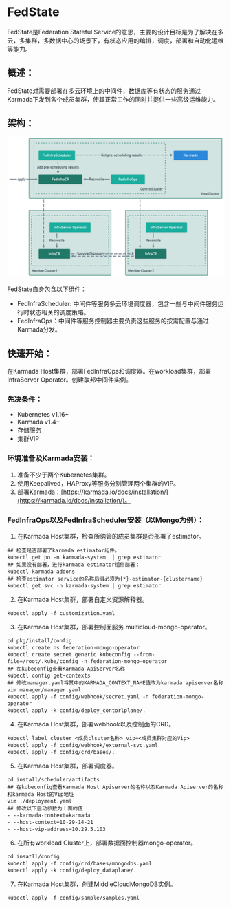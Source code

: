 # FedState

FedState是Federation Stateful Service的意思，主要的设计目标是为了解决在多云，多集群，多数据中心的场景下，有状态应用的编排，调度，部署和自动化运维等能力。

## 概述：

FedState对需要部署在多云环境上的中间件，数据库等有状态的服务通过Karmada下发到各个成员集群，使其正常工作的同时并提供一些高级运维能力。


## 架构：

![structure.png](config/structure.png)

FedState自身包含以下组件：

- FedInfraScheduler: 中间件等服务多云环境调度器，包含一些与中间件服务运行时状态相关的调度策略。
- FedInfraOps：中间件等服务控制器主要负责这些服务的按需配置与通过Karmada分发。

## 快速开始：

在Karmada Host集群，部署FedInfraOps和调度器。在workload集群，部署InfraServer Operator。创建联邦中间件实例。

### 先决条件：

- Kubernetes v1.16+
- Karmada v1.4+
- 存储服务
- 集群VIP

### 环境准备及Karmada安装：

1. 准备不少于两个Kubernetes集群。
2. 使用Keepalived，HAProxy等服务分别管理两个集群的VIP。
3. 部署Karmada：[https://karmada.io/docs/installation/](https://karmada.io/docs/installation/)。

### FedInfraOps以及FedInfraScheduler安装（以Mongo为例）：

1. 在Karmada Host集群，检查所纳管的成员集群是否部署了estimator。

```other
## 检查是否部署了karmada estimator组件。
kubectl get po -n karmada-system  | grep estimator
## 如果没有部署，进行karmada estimator组件部署：
kubectl-karmada addons
## 检查estimator service的名称后缀必须为{*}-estimator-{clustername}
kubectl get svc -n karmada-system | grep estimator
```

2. 在Karmada Host集群，部署自定义资源解释器。

```other
kubectl apply -f customization.yaml
```

3. 在Karmada Host集群，部署控制面服务 multicloud-mongo-operator。

```other
cd pkg/install/config
kubectl create ns federation-mongo-operator
kubectl create secret generic kubeconfig --from-file=/root/.kube/config -n federation-mongo-operator
## 在kubeconfig查看Karmada ApiServer名称
kubectl config get-contexts
## 修改manager.yaml将其中的KARMADA_CONTEXT_NAME值改为karmada apiserver名称
vim manager/manager.yaml
kubectl apply -f config/webhook/secret.yaml -n federation-mongo-operator
kubectl apply -k config/deploy_contorlplane/.
```

4. 在Karmada Host集群，部署webhook以及控制面的CRD。

```other
kubectl label cluster <成员clsuter名称> vip=<成员集群对应的Vip>
kubectl apply -f config/webhook/external-svc.yaml
kubectl apply -f config/crd/bases/.
```

5. 在Karmada Host集群，部署调度器。

```other
cd install/scheduler/artifacts
## 在kubeconfig查看Karmada Host Apiserver的名称以及Karmada Apiserver的名称和karmada Host的Vip地址
vim ./deployment.yaml
## 修改以下启动参数为上面的值           
- --karmada-context=karmada
- --host-context=10-29-14-21
- --host-vip-address=10.29.5.103
```

6. 在所有workload Cluster上，部署数据面控制器mongo-operator。

```other
cd insatll/config
kubectl apply -f config/crd/bases/mongodbs.yaml
kubectl apply -k config/deploy_dataplane/.
```

7. 在Karmada Host集群，创建MiddleCloudMongoDB实例。

```shell
kubectl apply -f config/sample/samples.yaml
```

